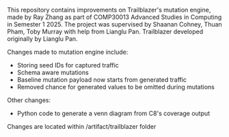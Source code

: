 This repository contains improvements on Trailblazer's mutation engine, made by Ray Zhang as part of COMP30013 Advanced Studies in Computing in Semester 1 2025. 
The project was supervised by Shaanan Cohney, Thuan Pham, Toby Murray with help from Lianglu Pan.
Trailblazer developed originally by Lianglu Pan.

Changes made to mutation engine include:
- Storing seed IDs for captured traffic
- Schema aware mutations
- Baseline mutation payload now starts from generated traffic
- Removed chance for generated values to be omitted during mutations

Other changes:
- Python code to generate a venn diagram from C8's coverage output

Changes are located within /artifact/trailblazer folder
